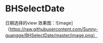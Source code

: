 # BHSelectDate
日期选择的view
效果图：![image]（https://raw.githubusercontent.com/Sunny-guangge/BHSelectDate/master/image.png）